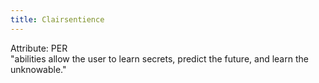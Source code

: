```yaml
---
title: Clairsentience
---
```

Attribute: PER  
"abilities allow the user to learn secrets, predict the future, and learn the unknowable."
